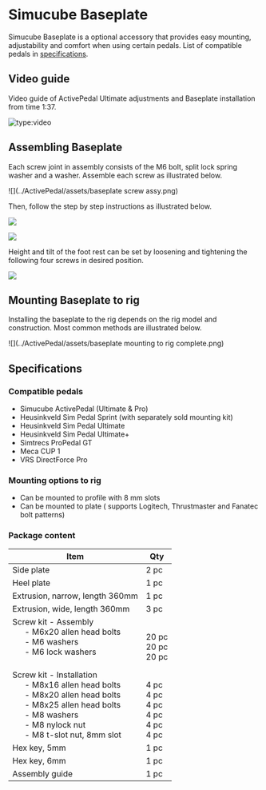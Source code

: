 # Simucube Baseplate

Simucube Baseplate is a optional accessory that provides easy mounting, adjustability and comfort when using certain pedals. List of compatible pedals in [specifications](Specifications.md).

## Video guide

Video guide of ActivePedal Ultimate adjustments and Baseplate installation from time 1:37.

![type:video](https://www.youtube.com/embed/EzzKEWTEJeI)

## Assembling Baseplate

Each screw joint in assembly consists of the M6 bolt, split lock spring washer and a washer. Assemble each screw as illustrated below.

![](../ActivePedal/assets/baseplate screw assy.png)

Then, follow the step by step instructions as illustrated below.

![](../ActivePedal/assets/baseplate1.png)

![](../ActivePedal/assets/baseplate2.png)

Height and tilt of the foot rest can be set by loosening and tightening the following four screws in desired position.

![](../ActivePedal/assets/baseplate3.png)

## Mounting Baseplate to rig

Installing the baseplate to the rig depends on the rig model and construction. Most common methods are illustrated below.

![](../ActivePedal/assets/baseplate mounting to rig complete.png)

## Specifications

### Compatible pedals

* Simucube ActivePedal (Ultimate & Pro)
* Heusinkveld Sim Pedal Sprint (with separately sold mounting kit)
* Heusinkveld Sim Pedal Ultimate
* Heusinkveld Sim Pedal Ultimate+
* Simtrecs ProPedal GT
* Meca CUP 1
* VRS DirectForce Pro

### Mounting options to rig

* Can be mounted to profile with 8 mm slots
* Can be mounted to plate ( supports Logitech, Thrustmaster and Fanatec bolt patterns)

### Package content

| Item                     | Qty   |
| ------------------------ | ----- |
| Side plate | 2 pc  |
| Heel plate | 1 pc  |
| Extrusion, narrow, length 360mm | 1 pc  |
| Extrusion, wide, length 360mm | 3 pc  |
| Screw kit - Assembly<br> &ensp; &ensp; - M6x20 allen head bolts <br> &ensp; &ensp; - M6 washers <br> &ensp; &ensp; - M6 lock washers <br> &ensp; &ensp; |	<br> 20 pc <br> 20 pc <br> 20 pc |
| Screw kit - Installation<br> &ensp; &ensp; - M8x16 allen head bolts <br> &ensp; &ensp; - M8x20 allen head bolts <br> &ensp; &ensp; - M8x25 allen head bolts <br> &ensp; &ensp; - M8 washers <br> &ensp; &ensp; - M8 nylock nut <br> &ensp; &ensp; - M8 t-slot nut, 8mm slot <br> | <br> 4 pc <br> 4 pc <br> 4 pc <br> 4 pc <br> 4 pc <br> 4 pc |
| Hex key, 5mm | 1 pc  |
| Hex key, 6mm | 1 pc  |
| Assembly guide | 1 pc  |
